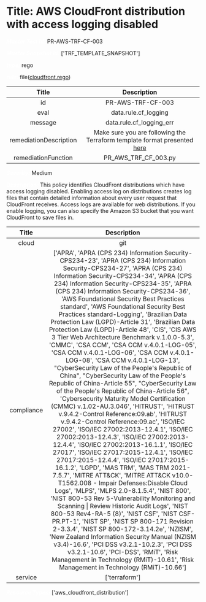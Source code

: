 



# Title: AWS CloudFront distribution with access logging disabled


***<font color="white">Master Test Id:</font>*** PR-AWS-TRF-CF-003

***<font color="white">Master Snapshot Id:</font>*** ['TRF_TEMPLATE_SNAPSHOT']

***<font color="white">type:</font>*** rego

***<font color="white">rule:</font>*** file([cloudfront.rego])  
  
  
  
  

|Title|Description|
| :---: | :---: |
|id|PR-AWS-TRF-CF-003|
|eval|data.rule.cf_logging|
|message|data.rule.cf_logging_err|
|remediationDescription|Make sure you are following the Terraform template format presented <a href='https://registry.terraform.io/providers/hashicorp/aws/latest/docs/resources/cloudfront_distribution' target='_blank'>here</a>|
|remediationFunction|PR_AWS_TRF_CF_003.py|


***<font color="white">Severity:</font>*** Medium

***<font color="white">Description:</font>*** This policy identifies CloudFront distributions which have access logging disabled. Enabling access log on distributions creates log files that contain detailed information about every user request that CloudFront receives. Access logs are available for web distributions. If you enable logging, you can also specify the Amazon S3 bucket that you want CloudFront to save files in.  
  
  

|Title|Description|
| :---: | :---: |
|cloud|git|
|compliance|['APRA', 'APRA (CPS 234) Information Security-CPS234-23', 'APRA (CPS 234) Information Security-CPS234-27', 'APRA (CPS 234) Information Security-CPS234-34', 'APRA (CPS 234) Information Security-CPS234-35', 'APRA (CPS 234) Information Security-CPS234-36', 'AWS Foundational Security Best Practices standard', 'AWS Foundational Security Best Practices standard-Logging', 'Brazilian Data Protection Law (LGPD)-Article 31', 'Brazilian Data Protection Law (LGPD)-Article 48', 'CIS', 'CIS AWS 3 Tier Web Architecture Benchmark v.1.0.0-5.3', 'CMMC', 'CSA CCM', 'CSA CCM v.4.0.1-LOG-05', 'CSA CCM v.4.0.1-LOG-06', 'CSA CCM v.4.0.1-LOG-08', 'CSA CCM v.4.0.1-LOG-13', "CyberSecurity Law of the People's Republic of China", "CyberSecurity Law of the People's Republic of China-Article 55", "CyberSecurity Law of the People's Republic of China-Article 56", 'Cybersecurity Maturity Model Certification (CMMC) v.1.02-AU.3.046', 'HITRUST', 'HITRUST v.9.4.2-Control Reference:09.ab', 'HITRUST v.9.4.2-Control Reference:09.ac', 'ISO/IEC 27002', 'ISO/IEC 27002:2013-12.4.1', 'ISO/IEC 27002:2013-12.4.3', 'ISO/IEC 27002:2013-12.4.4', 'ISO/IEC 27002:2013-16.1.1', 'ISO/IEC 27017', 'ISO/IEC 27017:2015-12.4.1', 'ISO/IEC 27017:2015-12.4.4', 'ISO/IEC 27017:2015-16.1.2', 'LGPD', 'MAS TRM', 'MAS TRM 2021-7.5.7', 'MITRE ATT&CK', 'MITRE ATT&CK v10.0-T1562.008 - Impair Defenses:Disable Cloud Logs', 'MLPS', 'MLPS 2.0-8.1.5.4', 'NIST 800', 'NIST 800-53 Rev 5-Vulnerability Monitoring and Scanning \| Review Historic Audit Logs', 'NIST 800-53 Rev4-RA-5 (8)', 'NIST CSF', 'NIST CSF-PR.PT-1', 'NIST SP', 'NIST SP 800-171 Revision 2-3.3.4', 'NIST SP 800-172-3.14.2e', 'NZISM', 'New Zealand Information Security Manual (NZISM v3.4)-16.6', 'PCI DSS v3.2.1-10.2.3', 'PCI DSS v3.2.1-10.6', 'PCI-DSS', 'RMiT', 'Risk Management in Technology (RMiT)-10.61', 'Risk Management in Technology (RMiT)-10.66']|
|service|['terraform']|


***<font color="white">Resource Types:</font>*** ['aws_cloudfront_distribution']


[cloudfront.rego]: https://github.com/prancer-io/prancer-compliance-test/tree/master/aws/terraform/cloudfront.rego
